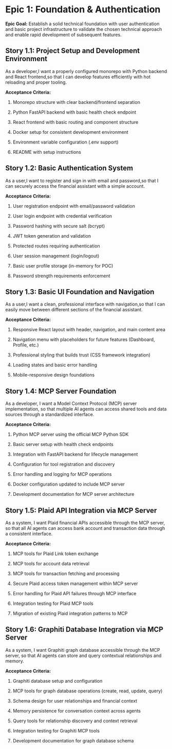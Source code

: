 # Epic 1: Foundation & Authentication

**Epic Goal:** Establish a solid technical foundation with user authentication and basic project infrastructure to validate the chosen technical approach and enable rapid development of subsequent features.

## Story 1.1: Project Setup and Development Environment

As a developer,I want a properly configured monorepo with Python backend and React frontend,so that I can develop features efficiently with hot reloading and proper tooling.

**Acceptance Criteria:**

1.  Monorepo structure with clear backend/frontend separation
    
2.  Python FastAPI backend with basic health check endpoint
    
3.  React frontend with basic routing and component structure
    
4.  Docker setup for consistent development environment
    
5.  Environment variable configuration (.env support)
    
6.  README with setup instructions
    

## Story 1.2: Basic Authentication System

As a user,I want to register and sign in with email and password,so that I can securely access the financial assistant with a simple account.

**Acceptance Criteria:**

1.  User registration endpoint with email/password validation
    
2.  User login endpoint with credential verification
    
3.  Password hashing with secure salt (bcrypt)
    
4.  JWT token generation and validation
    
5.  Protected routes requiring authentication
    
6.  User session management (login/logout)
    
7.  Basic user profile storage (in-memory for POC)
    
8.  Password strength requirements enforcement
    

## Story 1.3: Basic UI Foundation and Navigation

As a user,I want a clean, professional interface with navigation,so that I can easily move between different sections of the financial assistant.

**Acceptance Criteria:**

1.  Responsive React layout with header, navigation, and main content area
    
2.  Navigation menu with placeholders for future features (Dashboard, Profile, etc.)
    
3.  Professional styling that builds trust (CSS framework integration)
    
4.  Loading states and basic error handling
    
5.  Mobile-responsive design foundations

## Story 1.4: MCP Server Foundation

As a developer,
I want a Model Context Protocol (MCP) server implementation,
so that multiple AI agents can access shared tools and data sources through a standardized interface.

**Acceptance Criteria:**

1.  Python MCP server using the official MCP Python SDK
    
2.  Basic server setup with health check endpoints
    
3.  Integration with FastAPI backend for lifecycle management
    
4.  Configuration for tool registration and discovery
    
5.  Error handling and logging for MCP operations
    
6.  Docker configuration updated to include MCP server
    
7.  Development documentation for MCP server architecture
    

## Story 1.5: Plaid API Integration via MCP Server

As a system,
I want Plaid financial APIs accessible through the MCP server,
so that all AI agents can access bank account and transaction data through a consistent interface.

**Acceptance Criteria:**

1.  MCP tools for Plaid Link token exchange
    
2.  MCP tools for account data retrieval
    
3.  MCP tools for transaction fetching and processing
    
4.  Secure Plaid access token management within MCP server
    
5.  Error handling for Plaid API failures through MCP interface
    
6.  Integration testing for Plaid MCP tools
    
7.  Migration of existing Plaid integration patterns to MCP
    

## Story 1.6: Graphiti Database Integration via MCP Server

As a system,
I want Graphiti graph database accessible through the MCP server,
so that AI agents can store and query contextual relationships and memory.

**Acceptance Criteria:**

1.  Graphiti database setup and configuration
    
2.  MCP tools for graph database operations (create, read, update, query)
    
3.  Schema design for user relationships and financial context
    
4.  Memory persistence for conversation context across agents
    
5.  Query tools for relationship discovery and context retrieval
    
6.  Integration testing for Graphiti MCP tools
    
7.  Development documentation for graph database schema